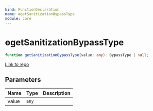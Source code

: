 ```yaml
---
kind: FunctionDeclaration
name: ɵgetSanitizationBypassType
module: core
---
```


# ɵgetSanitizationBypassType

```ts
function getSanitizationBypassType(value: any): BypassType | null;
```

[Link to repo](https://github.com/timdeschryver/angular/blob/master/packages/core/src/sanitization/bypass.ts#L127-L129)

## Parameters

| Name  | Type  | Description |
| ----- | ----- | ----------- |
| value | `any` |             |

